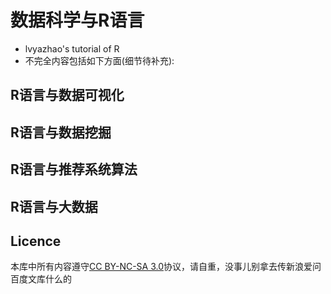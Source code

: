 # 数据科学与R语言
  - lvyazhao's tutorial of R
  - 不完全内容包括如下方面(细节待补充):

## R语言与数据可视化

## R语言与数据挖掘

## R语言与推荐系统算法

## R语言与大数据










## Licence

本库中所有内容遵守[CC BY-NC-SA 3.0](http://creativecommons.org/licenses/by-nc-sa/3.0/)协议，请自重，没事儿别拿去传新浪爱问百度文库什么的
